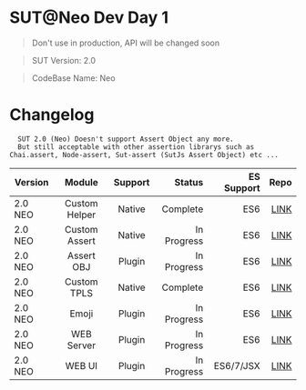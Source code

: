 # SUT@Neo Dev Day 1

  > Don't use in production, API will be changed soon

  > SUT Version: 2.0

  > CodeBase Name: Neo

# Changelog

```
  SUT 2.0 (Neo) Doesn't support Assert Object any more.
  But still acceptable with other assertion librarys such as Chai.assert, Node-assert, Sut-assert (SutJs Assert Object) etc ...
```


| Version  | Module        | Support | Status      | ES Support | Repo |
|----------|:-------------:|:-------:|------------:|-----------:|-----:|
| 2.0 NEO  | Custom Helper | Native  | Complete    | ES6        | [LINK](https://www.google.com/dkvilo/sut) |
| 2.0 NEO  | Custom Assert | Native  | In Progress | ES6        | [LINK](https://www.github.com/dkvilo/sut) |
| 2.0 NEO  | Assert OBJ    | Plugin  | In Progress | ES6        | [LINK](https://www.github.com/dkvilo/sut/packages/sut-assert) |
| 2.0 NEO  | Custom TPLS   | Native  | Complete    | ES6        | [LINK](https://www.github.com/dkvilo/sut) |
| 2.0 NEO  | Emoji         | Plugin  | In Progress | ES6        | [LINK](https://www.github.com/dkvilo/sut/packages/sut-emoji) |
| 2.0 NEO  | WEB Server    | Plugin  | In Progress | ES6        | [LINK](https://www.github.com/dkvilo/sut/packages/sut-web-server) |
| 2.0 NEO  | WEB UI        | Plugin  | In Progress | ES6/7/JSX  | [LINK](https://www.github.com/dkvilo/sut/packages/sut-web-material-ui) |



